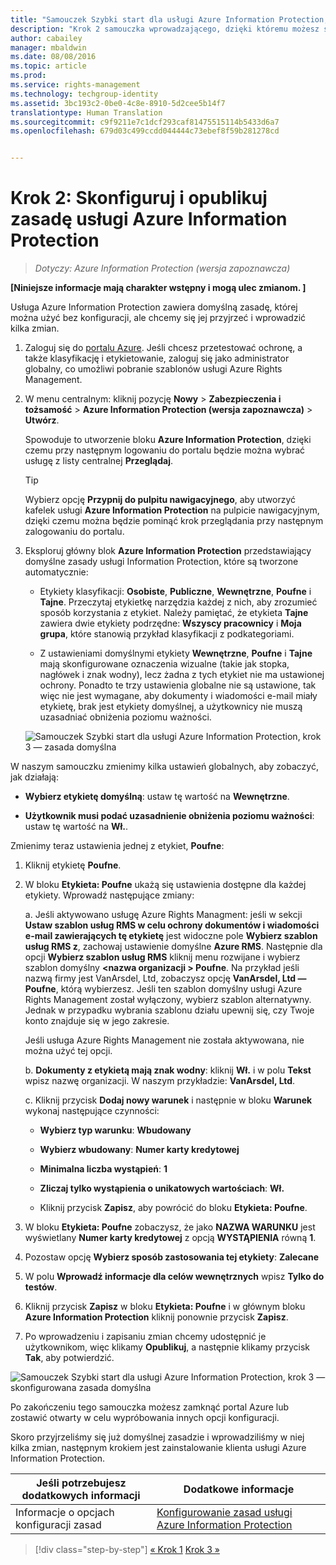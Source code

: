 ```yaml
---
title: "Samouczek Szybki start dla usługi Azure Information Protection, krok 2 | Azure Rights Management"
description: "Krok 2 samouczka wprowadzającego, dzięki któremu możesz szybko wypróbować usługę Microsoft Azure Information Protection dla swojej organizacji. Wystarczą 4 proste kroki, które powinny zająć mniej niż 15 minut."
author: cabailey
manager: mbaldwin
ms.date: 08/08/2016
ms.topic: article
ms.prod: 
ms.service: rights-management
ms.technology: techgroup-identity
ms.assetid: 3bc193c2-0be0-4c8e-8910-5d2cee5b14f7
translationtype: Human Translation
ms.sourcegitcommit: c9f9211e7c1dcf293caf81475515114b5433d6a7
ms.openlocfilehash: 679d03c499ccdd044444c73ebef8f59b281278cd


---
```


# Krok 2: Skonfiguruj i opublikuj zasadę usługi Azure Information Protection

>*Dotyczy: Azure Information Protection (wersja zapoznawcza)*

**[Niniejsze informacje mają charakter wstępny i mogą ulec zmianom. ]**

Usługa Azure Information Protection zawiera domyślną zasadę, której można użyć bez konfiguracji, ale chcemy się jej przyjrzeć i wprowadzić kilka zmian.

1. Zaloguj się do [portalu Azure](https://portal.azure.com). Jeśli chcesz przetestować ochronę, a także klasyfikację i etykietowanie, zaloguj się jako administrator globalny, co umożliwi pobranie szablonów usługi Azure Rights Management.
 
2. W menu centralnym: kliknij pozycję **Nowy** > **Zabezpieczenia i tożsamość** > **Azure Information Protection (wersja zapoznawcza)** > **Utwórz**.

    Spowoduje to utworzenie bloku **Azure Information Protection**, dzięki czemu przy następnym logowaniu do portalu będzie można wybrać usługę z listy centralnej **Przeglądaj**. 

    > [!TIP] 
    > Wybierz opcję **Przypnij do pulpitu nawigacyjnego**, aby utworzyć kafelek usługi **Azure Information Protection** na pulpicie nawigacyjnym, dzięki czemu można będzie pominąć krok przeglądania przy następnym zalogowaniu do portalu.

3.  Eksploruj główny blok **Azure Information Protection** przedstawiający domyślne zasady usługi Information Protection, które są tworzone automatycznie:
    
    - Etykiety klasyfikacji: **Osobiste**, **Publiczne**, **Wewnętrzne**, **Poufne** i **Tajne**. Przeczytaj etykietkę narzędzia każdej z nich, aby zrozumieć sposób korzystania z etykiet. Należy pamiętać, że etykieta **Tajne** zawiera dwie etykiety podrzędne: **Wszyscy pracownicy** i **Moja grupa**, które stanowią przykład klasyfikacji z podkategoriami.

    - Z ustawieniami domyślnymi etykiety **Wewnętrzne**, **Poufne** i **Tajne** mają skonfigurowane oznaczenia wizualne (takie jak stopka, nagłówek i znak wodny), lecz żadna z tych etykiet nie ma ustawionej ochrony. Ponadto te trzy ustawienia globalne nie są ustawione, tak więc nie jest wymagane, aby dokumenty i wiadomości e-mail miały etykietę, brak jest etykiety domyślnej, a użytkownicy nie muszą uzasadniać obniżenia poziomu ważności.

    ![Samouczek Szybki start dla usługi Azure Information Protection, krok 3 — zasada domyślna](../media/info-protect-policy.png)

W naszym samouczku zmienimy kilka ustawień globalnych, aby zobaczyć, jak działają:

-  **Wybierz etykietę domyślną**: ustaw tę wartość na **Wewnętrzne**.

- **Użytkownik musi podać uzasadnienie obniżenia poziomu ważności**: ustaw tę wartość na **Wł.**.

Zmienimy teraz ustawienia jednej z etykiet, **Poufne**:

1. Kliknij etykietę **Poufne**.

2. W bloku **Etykieta: Poufne** ukażą się ustawienia dostępne dla każdej etykiety. Wprowadź następujące zmiany:

    a. Jeśli aktywowano usługę Azure Rights Managment: jeśli w sekcji **Ustaw szablon usług RMS w celu ochrony dokumentów i wiadomości e-mail zawierających tę etykietę** jest widoczne pole **Wybierz szablon usług RMS z**, zachowaj ustawienie domyślne **Azure RMS**. Następnie dla opcji **Wybierz szablon usług RMS** kliknij menu rozwijane i wybierz szablon domyślny **\<nazwa organizacji > Poufne**. Na przykład jeśli nazwą firmy jest VanArsdel, Ltd, zobaczysz opcję **VanArsdel, Ltd — Poufne**, którą wybierzesz. Jeśli ten szablon domyślny usługi Azure Rights Management został wyłączony, wybierz szablon alternatywny. Jednak w przypadku wybrania szablonu działu upewnij się, czy Twoje konto znajduje się w jego zakresie.
    
    Jeśli usługa Azure Rights Management nie została aktywowana, nie można użyć tej opcji.
    
    b. **Dokumenty z etykietą mają znak wodny**: kliknij **Wł.** i w polu **Tekst** wpisz nazwę organizacji. W naszym przykładzie: **VanArsdel, Ltd**. 
    
    c. Kliknij przycisk **Dodaj nowy warunek** i następnie w bloku **Warunek** wykonaj następujące czynności:
    
    - **Wybierz typ warunku**: **Wbudowany**
    
    - **Wybierz wbudowany**: **Numer karty kredytowej**
    
    - **Minimalna liczba wystąpień**: **1**
    
    - **Zliczaj tylko wystąpienia o unikatowych wartościach**: **Wł.**
    
    - Kliknij przycisk **Zapisz**, aby powrócić do bloku **Etykieta: Poufne**.

3. W bloku **Etykieta: Poufne** zobaczysz, że jako **NAZWA WARUNKU** jest wyświetlany **Numer karty kredytowej** z opcją **WYSTĄPIENIA** równą **1**.

4. Pozostaw opcję **Wybierz sposób zastosowania tej etykiety**: **Zalecane**

5. W polu **Wprowadź informacje dla celów wewnętrznych** wpisz **Tylko do testów**.

6. Kliknij przycisk **Zapisz** w bloku **Etykieta: Poufne** i w głównym bloku **Azure Information Protection** kliknij ponownie przycisk **Zapisz**.

7. Po wprowadzeniu i zapisaniu zmian chcemy udostępnić je użytkownikom, więc klikamy **Opublikuj**, a następnie klikamy przycisk **Tak**, aby potwierdzić.

![Samouczek Szybki start dla usługi Azure Information Protection, krok 3 — skonfigurowana zasada domyślna](../media/info-protect-policy-configured.png)

Po zakończeniu tego samouczka możesz zamknąć portal Azure lub zostawić otwarty w celu wypróbowania innych opcji konfiguracji.

Skoro przyjrzeliśmy się już domyślnej zasadzie i wprowadziliśmy w niej kilka zmian, następnym krokiem jest zainstalowanie klienta usługi Azure Information Protection.

|Jeśli potrzebujesz dodatkowych informacji|Dodatkowe informacje|
|--------------------------------|--------------------------|
|Informacje o opcjach konfiguracji zasad|[Konfigurowanie zasad usługi Azure Information Protection](configure-policy.md)|


>[!div class="step-by-step"]
[&#171; Krok 1](infoprotect-tutorial-step1.md)
[Krok 3 &#187;](infoprotect-tutorial-step3.md)


<!--HONumber=Aug16_HO4-->


